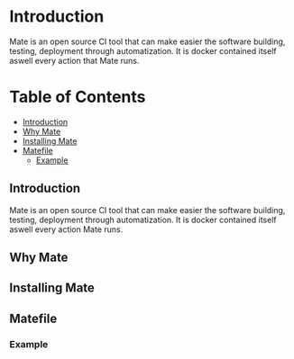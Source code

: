Introduction
===================

Mate is an open source CI tool that can make easier the software building, testing, deployment through automatization. It is docker contained itself aswell every action that Mate runs.  

Table of Contents
=================

  * [Introduction](#introduction)
  * [Why Mate](#why-mate)
  * [Installing Mate](#installing-mate)
  * [Matefile](#matefile)
    * [Example](#matefile-example)
   
  
## Introduction

Mate is an open source CI tool that can make easier the software building, testing, deployment through automatization. It is docker contained itself aswell every action Mate runs.  


## Why Mate

## Installing Mate

























## Matefile



### Example
 
